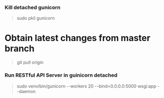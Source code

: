 ### Kill detached gunicorn
> sudo pkil gunicorn

# Obtain latest changes from master branch
> git pull origin

### Run RESTful API Server in guinicorn detached
> sudo venv/bin/gunicorn --workers 20 --bind=0.0.0.0:5000 wsgi:app --daemon